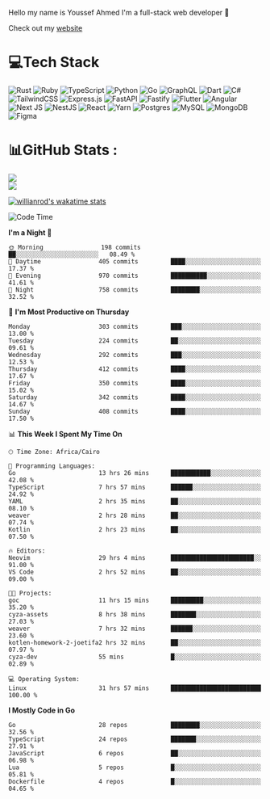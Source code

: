 Hello my name is Youssef Ahmed I'm a full-stack web developer 👋

Check out my [website](https://youssefahmed.vercel.app)
 
# 💻Tech Stack

![Rust](https://img.shields.io/badge/rust-%23000000.svg?style=for-the-badge&logo=rust&logoColor=white) ![Ruby](https://img.shields.io/badge/ruby-%23CC342D.svg?style=for-the-badge&logo=ruby&logoColor=white) ![TypeScript](https://img.shields.io/badge/typescript-%23007ACC.svg?style=for-the-badge&logo=typescript&logoColor=white) ![Python](https://img.shields.io/badge/python-3670A0?style=for-the-badge&logo=python&logoColor=ffdd54) ![Go](https://img.shields.io/badge/go-%2300ADD8.svg?style=for-the-badge&logo=go&logoColor=white) ![GraphQL](https://img.shields.io/badge/-GraphQL-E10098?style=for-the-badge&logo=graphql&logoColor=white) ![Dart](https://img.shields.io/badge/dart-%230175C2.svg?style=for-the-badge&logo=dart&logoColor=white) ![C#](https://img.shields.io/badge/c%23-%23239120.svg?style=for-the-badge&logo=c-sharp&logoColor=white) ![TailwindCSS](https://img.shields.io/badge/tailwindcss-%2338B2AC.svg?style=for-the-badge&logo=tailwind-css&logoColor=white) ![Express.js](https://img.shields.io/badge/express.js-%23404d59.svg?style=for-the-badge&logo=express&logoColor=%2361DAFB) ![FastAPI](https://img.shields.io/badge/FastAPI-005571?style=for-the-badge&logo=fastapi) ![Fastify](https://img.shields.io/badge/fastify-%23000000.svg?style=for-the-badge&logo=fastify&logoColor=white) ![Flutter](https://img.shields.io/badge/Flutter-%2302569B.svg?style=for-the-badge&logo=Flutter&logoColor=white) ![Angular](https://img.shields.io/badge/angular-%23DD0031.svg?style=for-the-badge&logo=angular&logoColor=white) ![Next JS](https://img.shields.io/badge/Next-black?style=for-the-badge&logo=next.js&logoColor=white) ![NestJS](https://img.shields.io/badge/nestjs-%23E0234E.svg?style=for-the-badge&logo=nestjs&logoColor=white) ![React](https://img.shields.io/badge/react-%2320232a.svg?style=for-the-badge&logo=react&logoColor=%2361DAFB) ![Yarn](https://img.shields.io/badge/yarn-%232C8EBB.svg?style=for-the-badge&logo=yarn&logoColor=white) ![Postgres](https://img.shields.io/badge/postgres-%23316192.svg?style=for-the-badge&logo=postgresql&logoColor=white) ![MySQL](https://img.shields.io/badge/mysql-%2300f.svg?style=for-the-badge&logo=mysql&logoColor=white) ![MongoDB](https://img.shields.io/badge/MongoDB-%234ea94b.svg?style=for-the-badge&logo=mongodb&logoColor=white)     ![Figma](https://img.shields.io/badge/figma-%23F24E1E.svg?style=for-the-badge&logo=figma&logoColor=white)

# 📊GitHub Stats :

![](https://github-readme-stats.vercel.app/api?username=joetifa2003&theme=tokyonight&hide_border=false&include_all_commits=false&count_private=false)<br/>
![](https://github-readme-streak-stats.herokuapp.com/?user=joetifa2003&theme=tokyonight&hide_border=false)<br/>

[![willianrod's wakatime stats](https://github-readme-stats.vercel.app/api/wakatime?username=joetifa2003&layout=compact)](https://github.com/anuraghazra/github-readme-stats)
<!--START_SECTION:waka-->
![Code Time](http://img.shields.io/badge/Code%20Time-4%2C019%20hrs%2044%20mins-blue)

**I'm a Night 🦉** 

```text
🌞 Morning                198 commits         ██░░░░░░░░░░░░░░░░░░░░░░░   08.49 % 
🌆 Daytime                405 commits         ████░░░░░░░░░░░░░░░░░░░░░   17.37 % 
🌃 Evening                970 commits         ██████████░░░░░░░░░░░░░░░   41.61 % 
🌙 Night                  758 commits         ████████░░░░░░░░░░░░░░░░░   32.52 % 
```
📅 **I'm Most Productive on Thursday** 

```text
Monday                   303 commits         ███░░░░░░░░░░░░░░░░░░░░░░   13.00 % 
Tuesday                  224 commits         ██░░░░░░░░░░░░░░░░░░░░░░░   09.61 % 
Wednesday                292 commits         ███░░░░░░░░░░░░░░░░░░░░░░   12.53 % 
Thursday                 412 commits         ████░░░░░░░░░░░░░░░░░░░░░   17.67 % 
Friday                   350 commits         ████░░░░░░░░░░░░░░░░░░░░░   15.02 % 
Saturday                 342 commits         ████░░░░░░░░░░░░░░░░░░░░░   14.67 % 
Sunday                   408 commits         ████░░░░░░░░░░░░░░░░░░░░░   17.50 % 
```


📊 **This Week I Spent My Time On** 

```text
🕑︎ Time Zone: Africa/Cairo

💬 Programming Languages: 
Go                       13 hrs 26 mins      ███████████░░░░░░░░░░░░░░   42.08 % 
TypeScript               7 hrs 57 mins       ██████░░░░░░░░░░░░░░░░░░░   24.92 % 
YAML                     2 hrs 35 mins       ██░░░░░░░░░░░░░░░░░░░░░░░   08.10 % 
weaver                   2 hrs 28 mins       ██░░░░░░░░░░░░░░░░░░░░░░░   07.74 % 
Kotlin                   2 hrs 23 mins       ██░░░░░░░░░░░░░░░░░░░░░░░   07.50 % 

🔥 Editors: 
Neovim                   29 hrs 4 mins       ███████████████████████░░   91.00 % 
VS Code                  2 hrs 52 mins       ██░░░░░░░░░░░░░░░░░░░░░░░   09.00 % 

🐱‍💻 Projects: 
goc                      11 hrs 15 mins      █████████░░░░░░░░░░░░░░░░   35.20 % 
cyza-assets              8 hrs 38 mins       ███████░░░░░░░░░░░░░░░░░░   27.03 % 
weaver                   7 hrs 32 mins       ██████░░░░░░░░░░░░░░░░░░░   23.60 % 
kotlen-homework-2-joetifa2 hrs 32 mins       ██░░░░░░░░░░░░░░░░░░░░░░░   07.97 % 
cyza-dev                 55 mins             █░░░░░░░░░░░░░░░░░░░░░░░░   02.89 % 

💻 Operating System: 
Linux                    31 hrs 57 mins      █████████████████████████   100.00 % 
```

**I Mostly Code in Go** 

```text
Go                       28 repos            ████████░░░░░░░░░░░░░░░░░   32.56 % 
TypeScript               24 repos            ███████░░░░░░░░░░░░░░░░░░   27.91 % 
JavaScript               6 repos             ██░░░░░░░░░░░░░░░░░░░░░░░   06.98 % 
Lua                      5 repos             █░░░░░░░░░░░░░░░░░░░░░░░░   05.81 % 
Dockerfile               4 repos             █░░░░░░░░░░░░░░░░░░░░░░░░   04.65 % 
```




<!--END_SECTION:waka-->
